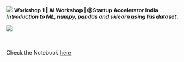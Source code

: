 ![](https://github.com/neha-duggirala/100DaysOfMLCode/blob/master/infographics/SchoolOfAI.jpg)
**Workshop 1 | AI Workshop | @Startup Accelerator India**
</br>***Introduction to ML, numpy, pandas and sklearn using Iris dataset.***</br>


![](https://github.com/neha-duggirala/100DaysOfMLCode/blob/master/infographics/Meetup1.png)

</br></br>Check the Notebook [here](https://github.com/neha-duggirala/100DaysOfMLCode/tree/master/SchoolOfAI_Visakhapatnam/MeetUp1)
